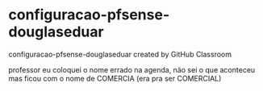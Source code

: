 # configuracao-pfsense-douglaseduar
configuracao-pfsense-douglaseduar created by GitHub Classroom


professor eu coloquei o nome errado na agenda, não sei o que aconteceu mas ficou com o nome de COMERCIA (era pra ser COMERCIAL)
